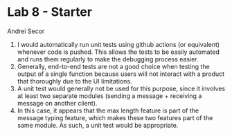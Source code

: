 # Lab 8 - Starter
Andrei Secor
1. I would automatically run unit tests using github actions (or equivalent) whenever code is pushed. This allows the tests to be easily automated and runs them regularly to make the debugging process easier.
2. Generally, end-to-end tests are not a good choice when testing the output of a single function because users will not interact with a product that thoroughly due to the UI limitations.
3. A unit test would generally not be used for this purpose, since it involves at least two separate modules (sending a message + receiving a message on another client).
4. In this case, it appears that the max length feature is part of the message typing feature, which makes these two features part of the same module. As such, a unit test would be appropriate.